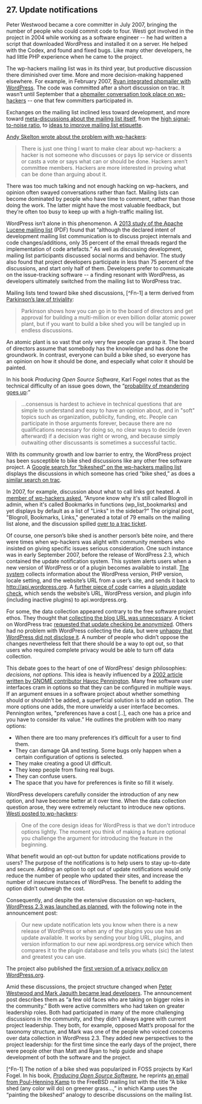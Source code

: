 ## 27. Update notifications

Peter Westwood became a core committer in July 2007, bringing the number of people who could commit code to four. Westi got involved in the project in 2004 while working as a software engineer -- he had written a script that downloaded WordPress and installed it on a server. He helped with the Codex, and found and fixed bugs. Like many other developers, he had little PHP experience when he came to the project.

The wp-hackers mailing list was in its third year, but productive discussion there diminished over time. More and more decision-making happened elsewhere. For example, in February 2007, <a href="https://core.trac.wordpress.org/ticket/3862">Ryan integrated phpmailer with WordPress</a>. The code was committed after a short discussion on trac. It wasn’t until September that a <a href="http://lists.wordpress.org/pipermail/wp-hackers/2007-September/014497.html">phpmailer conversation took place on wp-hackers</a> -- one that few committers participated in.

Exchanges on the mailing list inclined less toward development, and more toward <a href="http://lists.wordpress.org/pipermail/wp-hackers/2007-September/015058.html">meta-discussions about the mailing list itself</a>, from the <a href="http://lists.wordpress.org/pipermail/wp-hackers/2007-September/015173.html">high signal-to-noise ratio</a>, to <a href="http://lists.wordpress.org/pipermail/wp-hackers/2007-October/015489.html">ideas to improve mailing list etiquette</a>. 	

<a href="http://andy.wordpress.com/2007/10/03/wp-hackers/">Andy Skelton wrote about the problem with wp-hackers</a>:

<blockquote>There is just one thing I want to make clear about wp-hackers: a hacker is not someone who discusses or pays lip service or dissents or casts a vote or says what can or should be done. Hackers aren’t committee members. Hackers are more interested in proving what can be done than arguing about it.</blockquote>

There was too much talking and not enough hacking on wp-hackers, and opinion often swayed conversations rather than fact. Mailing lists can become dominated by people who have time to comment, rather than those doing the work. The latter might have the most valuable feedback, but they’re often too busy to keep up with a high-traffic mailing list. 

WordPress isn’t alone in this phenomenon. A <a href="http://sback.it/publications/msr2013.pdf">2013 study of the Apache Lucene mailing list</a> (PDF) found that “although the declared intent of development mailing list communication is to discuss project internals and code changes/additions, only 35 percent of the email threads regard the implementation of code artefacts.” As well as discussing development, mailing list participants discussed social norms and behavior. The study also found that project developers participate in less than 75 percent of the discussions, and start only half of them. Developers prefer to communicate on the issue-tracking software -- a finding resonant with WordPress, as developers ultimately switched from the mailing list to WordPress trac. 	

Mailing lists tend toward bike shed discussions, [^Fn-1] a term derived from <a href="https://en.wikipedia.org/wiki/Parkinson%27s_law_of_triviality">Parkinson’s law of triviality</a>:	

<blockquote>Parkinson shows how you can go in to the board of directors and get approval for building a multi-million or even billion dollar atomic power plant, but if you want to build a bike shed you will be tangled up in endless discussions.</blockquote>

An atomic plant is so vast that only very few people can grasp it. The board of directors assume that somebody has the knowledge and has done the groundwork. In contrast, everyone can build a bike shed, so everyone has an opinion on how it should be done, and especially what color it should be painted.

In his book <em>Producing Open Source Software</em>, Karl Fogel notes that as the technical difficulty of an issue goes down, the “<a href="http://producingoss.com/en/producingoss.html#bikeshed">probability of meandering goes up</a>:”

<blockquote>...consensus is hardest to achieve in technical questions that are simple to understand and easy to have an opinion about, and in "soft" topics such as organization, publicity, funding, etc. People can participate in those arguments forever, because there are no qualifications necessary for doing so, no clear ways to decide (even afterward) if a decision was right or wrong, and because simply outwaiting other discussants is sometimes a successful tactic.</blockquote>

With its community growth and low barrier to entry, the WordPress project has been susceptible to bike shed discussions like any other free software project. A <a href="https://www.google.com/search?q=site%3Ahttp%3A%2F%2Flists.wordpress.org%2Fpipermail%2Fwp-hackers%2F+bikeshed&amp;oq=site%3A&amp;aqs=chrome.2.69i57j69i58j69i59j69i65l3.2535j0j4&amp;sourceid=chrome&amp;es_sm=91&amp;ie=UTF-8#safe=strict&amp;q=site:http:%2F%2Flists.automattic.com%2Fpipermail%2Fwp-hackers%2F+bikeshed">Google search for “bikeshed” on the wp-hackers mailing list</a> displays the discussions in which someone has cried “bike shed,” as does a <a href="https://core.trac.wordpress.org/search?q=bikeshed&amp;noquickjump=1&amp;changeset=on&amp;ticket=on">similar search on trac</a>.	

In 2007, for example, discussion about what to call links got heated. A <a href="http://lists.wordpress.org/pipermail/wp-hackers/2007-June/013299.html">member of wp-hackers asked</a>, “Anyone know why it's still called Blogroll in admin, when it's called Bookmarks in functions (wp_list_bookmarks) and yet displays by default as a list of "Links" in the sidebar?” The original post, "Blogroll, Bookmarks, Links," generated a total of 79 emails on the mailing list alone, and the discussion spilled <a href="https://core.trac.wordpress.org/ticket/3695">over to a trac ticket</a>.	

Of course, one person’s bike shed is another person’s bête noire, and there were times when wp-hackers was alight with community members who insisted on giving specific issues serious consideration. One such instance was in early September 2007, before the release of WordPress 2.3, which contained the update notification system. This system alerts users when a new version of WordPress or of a plugin becomes available to install. <a href="https://core.trac.wordpress.org/ticket/1476">The system</a> collects information about the WordPress version, PHP version, locale setting, and the website’s URL from a user’s site, and sends it back to http://api.wordpress.org. A <a href="https://core.trac.wordpress.org/changeset/5913">further piece of code</a> carries a <a href="https://core.trac.wordpress.org/ticket/4795">plugin update check</a>, which sends the website’s URL, WordPress version, and plugin info (including inactive plugins) to api.wordpress.org.

For some, the data collection appeared contrary to the free software project ethos. They thought that <a href="http://lists.wordpress.org/pipermail/wp-hackers/2007-September/014860.html">collecting the blog URL was unnecessary</a>. A ticket on WordPress trac <a href="https://core.trac.wordpress.org/ticket/5066">requested that update checking be anonymized</a>. Others had no problem with WordPress collecting the data, but were <a href="http://lists.wordpress.org/pipermail/wp-hackers/2007-September/014919.html">unhappy that WordPress did not disclose it</a>. A number of people who didn’t oppose the changes nevertheless felt that there should be a way to opt out, so that users who required complete privacy would be able to turn off data collection.

This debate goes to the heart of one of WordPress' design philosophies: <em>decisions, not options</em>. This idea is heavily influenced by a <a href="http://ometer.com/free-software-ui.html">2002 article written by GNOME contributor Havoc Pennington</a>. Many free software user interfaces cram in options so that they can be configured in multiple ways. If an argument ensues in a software project about whether something should or shouldn’t be added, a superficial solution is to add an option. The more options one adds, the more unwieldy a user interface becomes. Pennington writes, "preferences have a cost [..], each one has a price and you have to consider its value.” He outlines the problem with too many options:

<ul>
<li>When there are too many preferences it’s difficult for a user to find them.</li>
<li>They can damage QA and testing. Some bugs only happen when a certain configuration of options is selected.</li>
<li>They make creating a good UI difficult.</li>
<li>They keep people from fixing real bugs.</li>
<li>They can confuse users.</li>
<li>The space that you have for preferences is finite so fill it wisely.</li>
</ul>

WordPress developers carefully consider the introduction of any new option, and have become better at it over time. When the data collection question arose, they were extremely reluctant to introduce new options. <a href="http://lists.wordpress.org/pipermail/wp-hackers/2007-September/015119.html">Westi posted to wp-hackers</a>:	

<blockquote>One of the core design ideas for WordPress is that we don't introduce options lightly. The moment you think of making a feature optional you challenge the argument for introducing the feature in the beginning.</blockquote>

What benefit would an opt-out button for update notifications provide to users? The purpose of the notifications is to help users to stay up-to-date and secure. Adding an option to opt out of update notifications would only reduce the number of people who updated their sites, and increase the number of insecure instances of WordPress. The benefit to adding the option didn’t outweigh the cost. 

Consequently, and despite the extensive discussion on wp-hackers, <a href="http://wordpress.org/news/2007/09/wordpress-23/">WordPress 2.3 was launched as planned</a>, with the following note in the announcement post:	

<blockquote>Our new update notification lets you know when there is a new release of WordPress or when any of the plugins you use has an update available. It works by sending your blog URL, plugins, and version information to our new api.wordpress.org service which then compares it to the plugin database and tells you whats (sic) the latest and greatest you can use.</blockquote>

The project also published the <a href="http://lists.wordpress.org/pipermail/wp-hackers/2007-September/015014.html">first version of a privacy policy on WordPress.org</a>.	

Amid these discussions, the project structure changed when <a href="https://wordpress.org/news/2007/09/new-faces/">Peter Westwood and Mark Jaquith became lead developers</a>. The announcement post describes them as “a few old faces who are taking on bigger roles in the community.” Both were active committers who had taken on greater leadership roles. Both had participated in many of the more challenging discussions in the community, and they didn't always agree with current project leadership. They both, for example, opposed Matt’s proposal for the taxonomy structure, and Mark was one of the people who voiced concerns over data collection in WordPress 2.3. They added new perspectives to the project leadership: for the first time since the early days of the project, there were people other than Matt and Ryan to help guide and shape development of both the software and the project.


[^Fn-1] The notion of a bike shed was popularized in FOSS projects by Karl Fogel. In his book, <em><a href="http://producingoss.com/">Producing Open Source Software</a></em>, he reprints <a href="http://bikeshed.com/">an email from Poul-Henning Kamp</a> to the FreeBSD mailing list with the title “A bike shed (any color will do) on greener grass…,” in which Kamp uses the “painting the bikeshed” analogy to describe discussions on the mailing list.
